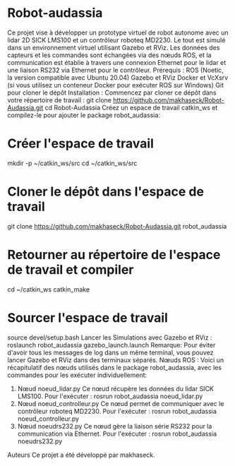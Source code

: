 # Robot-audassia
Ce projet vise à développer un prototype virtuel de robot autonome avec un lidar 2D SICK LMS100 et un contrôleur roboteq MD2230. Le tout est simulé dans un environnement virtuel utilisant Gazebo et RViz. Les données des capteurs et les commandes sont échangées via des nœuds ROS, et la communication est établie à travers une connexion Ethernet pour le lidar et une liaison RS232 via Ethernet pour le contrôleur.
Prérequis :
ROS (Noetic, la version compatible avec Ubuntu 20.04)
Gazebo et RViz
Docker et VcXsrv (si vous utilisez un conteneur Docker pour exécuter ROS sur Windows)
Git pour cloner le dépôt
Installation :
Commencez par cloner ce dépôt dans votre répertoire de travail :
git clone https://github.com/makhaseck/Robot-Audassia.git
cd Robot-Audassia
Créez un espace de travail catkin_ws et compilez-le pour ajouter le package robot_audassia:
# Créer l'espace de travail
mkdir -p ~/catkin_ws/src
cd ~/catkin_ws/src

# Cloner le dépôt dans l'espace de travail
git clone https://github.com/makhaseck/Robot-Audassia.git robot_audassia

# Retourner au répertoire de l'espace de travail et compiler
cd ~/catkin_ws
catkin_make

# Sourcer l'espace de travail
source devel/setup.bash
Lancer les Simulations avec Gazebo et RViz :
roslaunch robot_audassia gazebo_launch.launch
Remarque: Pour éviter d'avoir tous les messages de log dans un même terminal, vous pouvez lancer Gazebo et RViz dans des terminaux séparés.
Nœuds ROS :
Voici un récapitulatif des nœuds utilisés dans le package robot_audassia, avec les commandes pour les exécuter individuellement:
1. Nœud noeud_lidar.py
Ce nœud récupère les données du lidar SICK LMS100. Pour l'exécuter :
rosrun robot_audassia noeud_lidar.py
2. Nœud noeud_controlleur.py
Ce nœud permet de communiquer avec le contrôleur roboteq MD2230. Pour l'exécuter :
rosrun robot_audassia noeud_controlleur.py
3. Nœud noeudrs232.py
Ce nœud gère la liaison série RS232 pour la communication via Ethernet. Pour l'exécuter :
rosrun robot_audassia noeudrs232.py


Auteurs
Ce projet a été développé par makhaseck.

